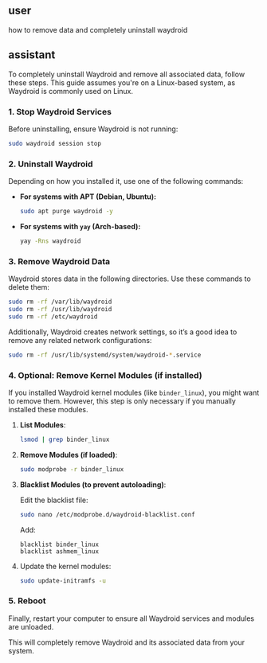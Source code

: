 ## user
how to remove data and completely uninstall waydroid
## assistant

To completely uninstall Waydroid and remove all associated data, follow these steps. This guide assumes you're on a Linux-based system, as Waydroid is commonly used on Linux.

### 1. Stop Waydroid Services
Before uninstalling, ensure Waydroid is not running:

```bash
sudo waydroid session stop
```

### 2. Uninstall Waydroid
Depending on how you installed it, use one of the following commands:

- **For systems with APT (Debian, Ubuntu):**

    ```bash
    sudo apt purge waydroid -y
    ```

- **For systems with `yay` (Arch-based):**

    ```bash
    yay -Rns waydroid
    ```

### 3. Remove Waydroid Data
Waydroid stores data in the following directories. Use these commands to delete them:

```bash
sudo rm -rf /var/lib/waydroid
sudo rm -rf /usr/lib/waydroid
sudo rm -rf /etc/waydroid
```

Additionally, Waydroid creates network settings, so it’s a good idea to remove any related network configurations:

```bash
sudo rm -rf /usr/lib/systemd/system/waydroid-*.service
```

### 4. Optional: Remove Kernel Modules (if installed)
If you installed Waydroid kernel modules (like `binder_linux`), you might want to remove them. However, this step is only necessary if you manually installed these modules.

1. **List Modules**: 

    ```bash
    lsmod | grep binder_linux
    ```

2. **Remove Modules (if loaded)**: 

    ```bash
    sudo modprobe -r binder_linux
    ```

3. **Blacklist Modules (to prevent autoloading)**: 

    Edit the blacklist file:

    ```bash
    sudo nano /etc/modprobe.d/waydroid-blacklist.conf
    ```

    Add:

    ```plaintext
    blacklist binder_linux
    blacklist ashmem_linux
    ```

4. Update the kernel modules:

    ```bash
    sudo update-initramfs -u
    ```

### 5. Reboot
Finally, restart your computer to ensure all Waydroid services and modules are unloaded.

This will completely remove Waydroid and its associated data from your system.
